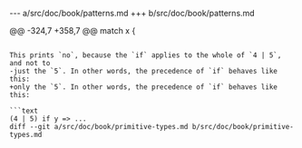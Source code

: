 --- a/src/doc/book/patterns.md
+++ b/src/doc/book/patterns.md
 
@@ -324,7 +358,7 @@ match x {
 ```
 
 This prints `no`, because the `if` applies to the whole of `4 | 5`, and not to
-just the `5`. In other words, the precedence of `if` behaves like this:
+only the `5`. In other words, the precedence of `if` behaves like this:
 
 ```text
 (4 | 5) if y => ...
diff --git a/src/doc/book/primitive-types.md b/src/doc/book/primitive-types.md
